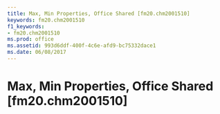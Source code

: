 ```yaml
---
title: Max, Min Properties, Office Shared [fm20.chm2001510]
keywords: fm20.chm2001510
f1_keywords:
- fm20.chm2001510
ms.prod: office
ms.assetid: 993d6ddf-400f-4c6e-afd9-bc75332dace1
ms.date: 06/08/2017
---
```



# Max, Min Properties, Office Shared [fm20.chm2001510]


